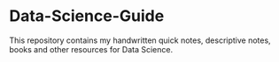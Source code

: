# Data-Science-Guide
This repository contains my handwritten quick notes, descriptive notes, books and other resources for Data Science.
